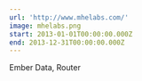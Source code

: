 ```yaml
---
url: 'http://www.mhelabs.com/'
image: mhelabs.png
start: 2013-01-01T00:00:00.000Z
end: 2013-12-31T00:00:00.000Z
---
```

Ember Data, Router